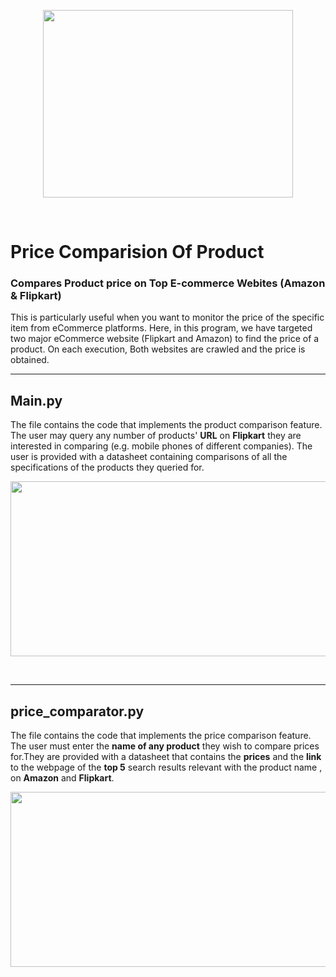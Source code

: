 <p align="center">
  <img width="400" height="300" src="https://media.giphy.com/media/l46Cy1rHbQ92uuLXa/giphy.gif">
</p>
<br />

# Price Comparision Of Product
### Compares Product price on Top E-commerce Webites (Amazon & Flipkart)

This is particularly useful when you want to monitor the price of the specific item from eCommerce platforms. Here, in this program, we have targeted two major eCommerce website (Flipkart and Amazon) to find the price of a product. On each execution, Both websites are crawled and the price is obtained.

----------------------------

## Main.py

The file contains the code that implements the product comparison feature. The user may query any number of products' **URL** on **Flipkart** they are interested in comparing
(e.g. mobile phones of different companies). The user is provided with a datasheet containing comparisons of all the specifications of the products they queried for.
</br>
<p align="center">
  <img width="630" height="280" src="images_used/sheet1.png">
</p>
<br />


-----------------------------
## price_comparator.py

The file contains the code that implements the price comparison feature. The user must enter the **name of any product** they wish to compare prices for.They are provided with a 
datasheet that contains the **prices** and the **link** to the webpage of the **top 5** search results relevant with the product name , on **Amazon** and **Flipkart**.
</br>
<p align="center">
  <img width="600" height="280" src="images_used/sheet2.png">
</p>
<br />




